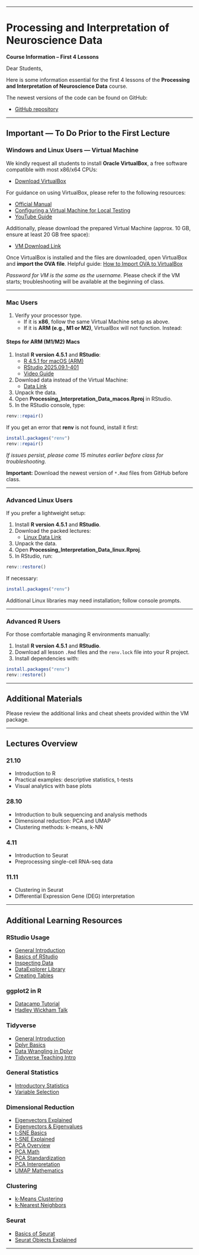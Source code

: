 ***
# Processing and Interpretation of Neuroscience Data

**Course Information – First 4 Lessons**

Dear Students,

Here is some information essential for the first 4 lessons of the **Processing and Interpretation of Neuroscience Data** course.

The newest versions of the code can be found on GitHub:

- [GitHub repository](https://github.com/HugoMalagon/NeuroData_860.053-MUW)

***

## Important — To Do Prior to the First Lecture

### Windows and Linux Users — Virtual Machine

We kindly request all students to install **Oracle VirtualBox**, a free software compatible with most x86/x64 CPUs:

- [Download VirtualBox](https://www.virtualbox.org/wiki/Downloads)

For guidance on using VirtualBox, please refer to the following resources:

- [Official Manual](https://www.virtualbox.org/manual/)
- [Configuring a Virtual Machine for Local Testing](https://kb.hosting.com/docs/configuring-a-virtual-machine-for-local-testing)
- [YouTube Guide](https://www.youtube.com/watch?v=nvdnQX9UkMY)

Additionally, please download the prepared Virtual Machine (approx. 10 GB, ensure at least 20 GB free space):

- [VM Download Link](https://filesender.aco.net/?s=download&token=4e19de24-a6de-4f25-bbd1-95b51ee090cd)

Once VirtualBox is installed and the files are downloaded, open VirtualBox and **import the OVA file**.
Helpful guide: [How to Import OVA to VirtualBox](https://www.youtube.com/watch?v=PJdsjpZmMMo)

*Password for VM is the same as the username.*
Please check if the VM starts; troubleshooting will be available at the beginning of class.

***

### Mac Users

1. Verify your processor type.
    - If it is **x86**, follow the same Virtual Machine setup as above.
    - If it is **ARM (e.g., M1 or M2)**, VirtualBox will not function. Instead:

#### Steps for ARM (M1/M2) Macs

1. Install **R version 4.5.1** and **RStudio**:
    - [R 4.5.1 for macOS (ARM)](https://cran.r-project.org/bin/macosx/big-sur-arm64/base/R-4.5.1-arm64.pkg)
    - [RStudio 2025.09.1-401](https://download1.rstudio.org/electron/macos/RStudio-2025.09.1-401.dmg)
    - [Video Guide](https://www.youtube.com/watch?v=I5WIMX4LK8M)
2. Download data instead of the Virtual Machine:
    - [Data Link](https://filesender.aco.net/?s=download&token=d56276eb-978c-4697-9886-1131af5064fe)
3. Unpack the data.
4. Open **Processing_Interpretation_Data_macos.Rproj** in RStudio.
5. In the RStudio console, type:

```r
renv::repair()
```

If you get an error that **renv** is not found, install it first:

```r
install.packages("renv")
renv::repair()
```

*If issues persist, please come 15 minutes earlier before class for troubleshooting.*

**Important:** Download the newest version of `*.Rmd` files from GitHub before class.

***

### Advanced Linux Users

If you prefer a lightweight setup:

1. Install **R version 4.5.1** and **RStudio**.
2. Download the packed lectures:
    - [Linux Data Link](https://filesender.aco.net/?s=download&token=aa4dae03-f1c2-49be-a0a5-745d07e4a5f7)
3. Unpack the data.
4. Open **Processing_Interpretation_Data_linux.Rproj**.
5. In RStudio, run:

```r
renv::restore()
```

If necessary:

```r
install.packages("renv")
```

Additional Linux libraries may need installation; follow console prompts.

***

### Advanced R Users

For those comfortable managing R environments manually:

1. Install **R version 4.5.1** and **RStudio**.
2. Download all lesson `.Rmd` files and the `renv.lock` file into your R project.
3. Install dependencies with:

```r
install.packages("renv")
renv::restore()
```


***

## Additional Materials

Please review the additional links and cheat sheets provided within the VM package.

***

## Lectures Overview

### 21.10

- Introduction to R
- Practical examples: descriptive statistics, t-tests
- Visual analytics with base plots


### 28.10

- Introduction to bulk sequencing and analysis methods
- Dimensional reduction: PCA and UMAP
- Clustering methods: k-means, k-NN


### 4.11

- Introduction to Seurat
- Preprocessing single-cell RNA-seq data


### 11.11

- Clustering in Seurat
- Differential Expression Gene (DEG) interpretation

***

## Additional Learning Resources

### RStudio Usage

- [General Introduction](https://www.youtube.com/watch?v=eA6kf4yJXGw&list=WL&index=26&t=332s)
- [Basics of RStudio](https://www.youtube.com/watch?v=FY8BISK5DpM)
- [Inspecting Data](https://choonghyunryu.github.io/dlookr/)
- [DataExplorer Library](https://cran.r-project.org/web/packages/DataExplorer/vignettes/dataexplorer-intro.html#qq-plot)
- [Creating Tables](https://www.danieldsjoberg.com/gtsummary/)


### ggplot2 in R

- [Datacamp Tutorial](https://www.youtube.com/watch?v=YxKr2a-Y1WE&list=PLjgj6kdf_snaBCTJEi53DvRVgOuVbzyku)
- [Hadley Wickham Talk](https://www.youtube.com/watch?v=ZdPNBF6GWBw)


### Tidyverse

- [General Introduction](https://www.youtube.com/watch?v=KsBBRHAgAhM)
- [Dplyr Basics](https://www.youtube.com/watch?v=Bg4qxVNaDck)
- [Data Wrangling in Dplyr](https://www.youtube.com/watch?v=XcK4chr2jws)
- [Tidyverse Teaching Intro](https://youtube.com/watch?v=FV5mPG1uLJk&t=37s&pp=ygUSdGVhY2hpbmcgdGlkeXZlcnNl)


### General Statistics

- [Introductory Statistics](https://www.youtube.com/watch?v=dYJLUvo0Q6g)
- [Variable Selection](https://www.youtube.com/watch?v=XMZ_0aloVAc&list=PL6Gy8EsbrMF-lsnMywDYt73yrzm5HaGtG)


### Dimensional Reduction

- [Eigenvectors Explained](https://www.youtube.com/watch?v=9CT0jnem4vM&t=18s)
- [Eigenvectors \& Eigenvalues](https://www.youtube.com/watch?v=JtcNe--fsyA&t=5s)
- [t-SNE Basics](https://www.youtube.com/watch?v=Bl85EfTiGj0)
- [t-SNE Explained](https://www.youtube.com/watch?v=NEaUSP4YerM&index=7)
- [PCA Overview](https://www.youtube.com/watch?v=FgakZw6K1QQ)
- [PCA Math](https://www.youtube.com/watch?v=S51bTyIwxFs&t=909s)
- [PCA Standardization](https://www.youtube.com/watch?v=dh8aTKXPKlU&t=601s)
- [PCA Interpretation](https://www.youtube.com/watch?v=BiuwDI_BbWw)
- [UMAP Mathematics](https://www.youtube.com/watch?v=jth4kEvJ3P8)


### Clustering

- [k-Means Clustering](https://www.youtube.com/watch?v=4E_DFMt60rc)
- [k-Nearest Neighbors](https://www.youtube.com/watch?v=48RqX4HTtCE)


### Seurat

- [Basics of Seurat](https://www.youtube.com/watch?v=G3Cg7vGpctg)
- [Seurat Objects Explained](https://biostatsquid.com/seurat-objects-explained)

***
